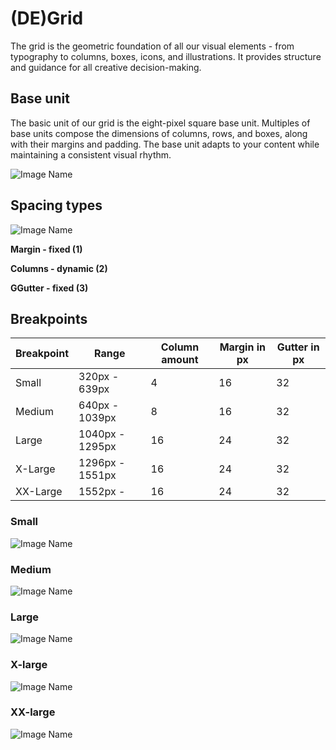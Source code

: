 # (DE)Grid

The grid is the geometric foundation of all our visual elements - from typography to columns, boxes, icons, and illustrations. It provides structure and guidance for all creative decision-making.

## Base unit

The basic unit of our grid is the eight-pixel square base unit. Multiples of base units compose the dimensions of columns, rows, and boxes, along with their margins and padding. The base unit adapts to your content while maintaining a consistent visual rhythm.

![Image Name](assets/2_guidelines/1_grid/Grid01.png)

## Spacing types

![Image Name](assets/2_guidelines/1_grid/Grid02.png)

**Margin - fixed (1)**

**Columns - dynamic (2)**

**GGutter - fixed (3)**

## Breakpoints

| Breakpoint | Range           | Column amount | Margin in px | Gutter in px |
| ---------- | --------------- | ------------- | ------------ | ------------ |
| Small      | 320px - 639px   | 4             | 16           | 32           |
| Medium     | 640px - 1039px  | 8             | 16           | 32           |
| Large      | 1040px - 1295px | 16            | 24           | 32           |
| X-Large    | 1296px - 1551px | 16            | 24           | 32           |
| XX-Large   | 1552px -        | 16            | 24           | 32           |

### Small

![Image Name](assets/2_guidelines/1_grid/image-grid-s_.png)

### Medium

![Image Name](assets/2_guidelines/1_grid/image-grid-m_.png)

### Large

![Image Name](assets/2_guidelines/1_grid/image-grid-l_.png)

### X-large

![Image Name](assets/2_guidelines/1_grid/image-grid-xl_.png)

### XX-large

![Image Name](assets/2_guidelines/1_grid/image-grid-xxl_.png)
